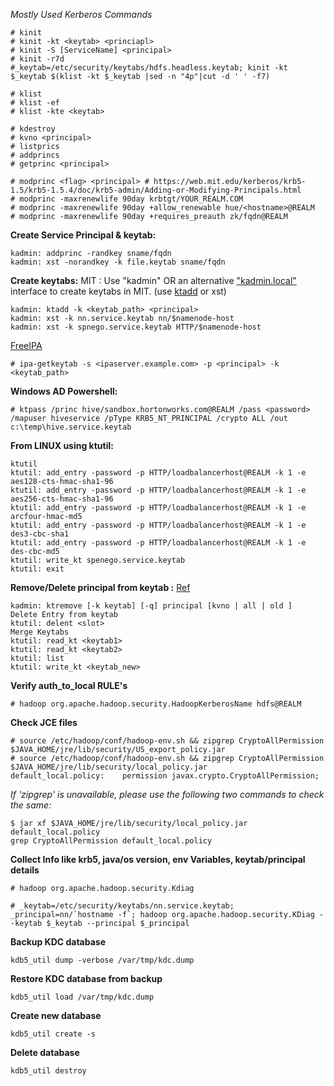 *Mostly Used  Kerberos Commands*

```
# kinit
# kinit -kt <keytab> <princiapl>
# kinit -S [ServiceName] <principal>
# kinit -r7d
#_keytab=/etc/security/keytabs/hdfs.headless.keytab; kinit -kt $_keytab $(klist -kt $_keytab |sed -n "4p"|cut -d ' ' -f7)
```
```
# klist
# klist -ef
# klist -kte <keytab>
```
```
# kdestroy
# kvno <principal>
# listprics
# addprincs
# getprinc <principal>
```

```
# modprinc <flag> <principal> # https://web.mit.edu/kerberos/krb5-1.5/krb5-1.5.4/doc/krb5-admin/Adding-or-Modifying-Principals.html
# modprinc -maxrenewlife 90day krbtgt/YOUR_REALM.COM
# modprinc -maxrenewlife 90day +allow_renewable hue/<hostname>@REALM
# modprinc -maxrenewlife 90day +requires_preauth zk/fqdn@REALM
```

**Create Service Principal & keytab:**
```
kadmin: addprinc -randkey sname/fqdn
kadmin: xst -norandkey -k file.keytab sname/fqdn
```
**Create keytabs:**
MIT : Use "kadmin" OR an alternative ["kadmin.local"](http://kadmin.local/) interface to create keytabs in MIT. (use [ktadd](http://web.mit.edu/kerberos/krb5-1.5/krb5-1.5.3/doc/krb5-admin/Adding-Principals-to-Keytabs.html) or xst)
```
kadmin: ktadd -k <keytab_path> <principal>
kadmin: xst -k nn.service.keytab nn/$namenode-host 
kadmin: xst -k spnego.service.keytab HTTP/$namenode-host
```

[FreeIPA](https://linux.die.net/man/1/ipa-getkeytab)
```
# ipa-getkeytab -s <ipaserver.example.com> -p <principal> -k <keytab_path>
```

**Windows AD Powershell:**
```
# ktpass /princ hive/sandbox.hortonworks.com@REALM /pass <password> /mapuser hiveservice /pType KRB5_NT_PRINCIPAL /crypto ALL /out c:\temp\hive.service.keytab
```
**From LINUX using ktutil:**
```
ktutil 
ktutil: add_entry -password -p HTTP/loadbalancerhost@REALM -k 1 -e aes128-cts-hmac-sha1-96
ktutil: add_entry -password -p HTTP/loadbalancerhost@REALM -k 1 -e aes256-cts-hmac-sha1-96
ktutil: add_entry -password -p HTTP/loadbalancerhost@REALM -k 1 -e arcfour-hmac-md5
ktutil: add_entry -password -p HTTP/loadbalancerhost@REALM -k 1 -e des3-cbc-sha1
ktutil: add_entry -password -p HTTP/loadbalancerhost@REALM -k 1 -e des-cbc-md5
ktutil: write_kt spenego.service.keytab
ktutil: exit
```


**Remove/Delete principal from keytab :** [Ref](https://docs.oracle.com/cd/E19683-01/806-4078/6jd6cjs1p/index.html)
```
kadmin: ktremove [-k keytab] [-q] principal [kvno | all | old ]
Delete Entry from keytab
ktutil: delent <slot>
Merge Keytabs
ktutil: read_kt <keytab1>
ktutil: read_kt <keytab2>
ktutil: list
ktutil: write_kt <keytab_new>
```



**Verify auth_to_local RULE's**
```
# hadoop org.apache.hadoop.security.HadoopKerberosName hdfs@REALM

```
**Check JCE files**
```
# source /etc/hadoop/conf/hadoop-env.sh && zipgrep CryptoAllPermission $JAVA_HOME/jre/lib/security/US_export_policy.jar
# source /etc/hadoop/conf/hadoop-env.sh && zipgrep CryptoAllPermission $JAVA_HOME/jre/lib/security/local_policy.jar 
default_local.policy:    permission javax.crypto.CryptoAllPermission; 
```

*If 'zipgrep' is unavailable, please use the following two commands to check the same:*
```
$ jar xf $JAVA_HOME/jre/lib/security/local_policy.jar default_local.policy 
grep CryptoAllPermission default_local.policy
```

**Collect Info like krb5, java/os version, env Variables, keytab/principal details**
```
# hadoop org.apache.hadoop.security.Kdiag
```
```
# _keytab=/etc/security/keytabs/nn.service.keytab; _principal=nn/`hostname -f`; hadoop org.apache.hadoop.security.KDiag --keytab $_keytab --principal $_principal
```

**Backup KDC database**
```
kdb5_util dump -verbose /var/tmp/kdc.dump
```
**Restore KDC database from backup**
```
kdb5_util load /var/tmp/kdc.dump
```
**Create new database**
```
kdb5_util create -s
```
**Delete database**
```
kdb5_util destroy
```
